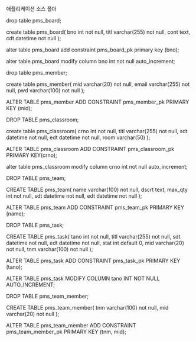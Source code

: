 애플리케이션 소스 폴더

drop table pms_board;

create table pms_board(
    bno int not null,
    titl varchar(255) not null,
    cont text,
    cdt datetime not null
);

alter table pms_board
    add constraint pms_board_pk primary key (bno);
    
alter table pms_board
    modify column bno int not null auto_increment;
    


drop table pms_member;

create table pms_member(
    mid varchar(20) not null,
    email varchar(255) not null,
    pwd varchar(100) not null
);

ALTER TABLE pms_member
    ADD CONSTRAINT pms_member_pk PRIMARY KEY (mid);
    
    

DROP TABLE pms_classroom;

create table pms_classroom(
    crno int not null,
    titl varchar(255) not null,
    sdt datetime not null,
    edt datetime not null,
    room varchar(50)
);

ALTER TABLE pms_classroom
    ADD CONSTRAINT pms_classroom_pk PRIMARY KEY(crno);
    
alter table pms_classroom
    modify column crno int not null auto_increment;
    
    
    
DROP TABLE pms_team;

CREATE TABLE pms_team(
    name varchar(100) not null,
    dscrt text,
    max_qty int not null,
    sdt datetime not null,
    edt datetime not null
);

ALTER TABLE pms_team
    ADD CONSTRAINT pms_team_pk PRIMARY KEY (name);
    
    

DROP TABLE pms_task;

CREATE TABLE pms_task(
    tano int not null,
    titl varchar(255) not null,
    sdt datetime not null,
    edt datetime not null,
    stat int default 0,
    mid varchar(20) not null,
    tnm varchar(100) not null
);

ALTER TABLE pms_task
    ADD CONSTRAINT pms_task_pk PRIMARY KEY (tano);
    
ALTER TABLE pms_task
    MODIFY COLUMN tano INT NOT NULL AUTO_INCREMENT;
    
    
    
DROP TABLE pms_team_member;

CREATE TABLE pms_team_member(
    tnm varchar(100) not null,
    mid varchar(20) not null
);

ALTER TABLE pms_team_member
    ADD CONSTRAINT pms_team_member_pk PRIMARY KEY (tnm, mid);